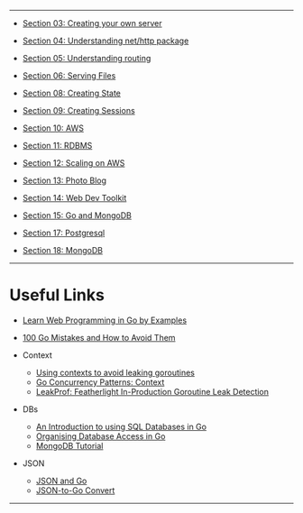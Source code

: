 ***

* [Section 03: Creating your own server](https://github.com/muarshad01/Golang_Web_Dev/blob/master/section_03_create_your_own_server.md)

* [Section 04: Understanding net/http package](https://github.com/muarshad01/Golang_Web_Dev/blob/master/section_04_understanding_net_http_package.md)

* [Section 05: Understanding routing](https://github.com/muarshad01/Golang_Web_Dev/blob/section_05/section_05_understanding_routing.md)

* [Section 06: Serving Files](https://github.com/muarshad01/Golang_Web_Dev/blob/master/section_06_serving_files.md)

* [Section 08: Creating State](https://github.com/muarshad01/Golang_Web_Dev/blob/master/section_08_creating_state.md)

* [Section 09: Creating Sessions](https://github.com/muarshad01/Golang_Web_Dev/blob/master/section_09_creating_sessions.md)

* [Section 10: AWS](https://github.com/muarshad01/Golang_Web_Dev/blob/master/section_10_AWS.md)

* [Section 11: RDBMS](https://github.com/muarshad01/Golang_Web_Dev/blob/master/section_11_relational_databases.md)

* [Section 12: Scaling on AWS](https://github.com/muarshad01/Golang_Web_Dev/blob/master/section_12_scaling_on_aws.md)

* [Section 13: Photo Blog](https://github.com/muarshad01/Golang_Web_Dev/blob/master/section_13_photo_blog.md)

* [Section 14: Web Dev Toolkit](https://github.com/muarshad01/Golang_Web_Dev/blob/master/section_14_web_dev_toolkit.md)

* [Section 15: Go and MongoDB](https://github.com/muarshad01/Golang_Web_Dev/blob/master/section_15_go_and_mongodb.md)

* [Section 17: Postgresql](https://github.com/muarshad01/Golang_Web_Dev/blob/master/section_17_postgresql.md)

* [Section 18: MongoDB](https://github.com/muarshad01/Golang_Web_Dev/blob/master/section_18_MondoDB.md)

***

# Useful Links

* [Learn Web Programming in Go by Examples](https://gowebexamples.com/)

* [100 Go Mistakes and How to Avoid Them](https://www.amazon.com/100-Mistakes-How-Avoid-Them/dp/1617299596/ref=sxin_15_pa_sp_search_thematic_sspa?content-id=amzn1.sym.3861742f-7dbf-40f1-85e2-a9c728646f3d%3Aamzn1.sym.3861742f-7dbf-40f1-85e2-a9c728646f3d&crid=2TKMAO28EW0VT&cv_ct_cx=go+language&keywords=go+language&pd_rd_i=1617299596&pd_rd_r=5f479c55-7761-42c9-9f2f-f0d83d16dbd4&pd_rd_w=1c4rT&pd_rd_wg=kFBXG&pf_rd_p=3861742f-7dbf-40f1-85e2-a9c728646f3d&pf_rd_r=4TB4CQN6992E5P0926S9&qid=1667902396&sprefix=go+languag%2Caps%2C367&sr=1-2-4a72c107-45c2-4f3b-9705-03b81a6f667c-spons&psc=1)

* Context
    - [Using contexts to avoid leaking goroutines](https://rakyll.org/leakingctx/)
    - [Go Concurrency Patterns: Context](https://go.dev/blog/context)
    - [LeakProf: Featherlight In-Production Goroutine Leak Detection](https://www.uber.com/blog/leakprof-featherlight-in-production-goroutine-leak-detection/)

* DBs
    - [An Introduction to using SQL Databases in Go](https://www.alexedwards.net/blog/introduction-to-using-sql-databases-in-go)
    - [Organising Database Access in Go](https://www.alexedwards.net/blog/organising-database-access)
    - [MongoDB Tutorial](https://www.tutorialspoint.com/mongodb/mongodb_relationships.htm)

* JSON
    - [JSON and Go](https://go.dev/blog/json)
    - [JSON-to-Go Convert](https://mholt.github.io/json-to-go/)

***
